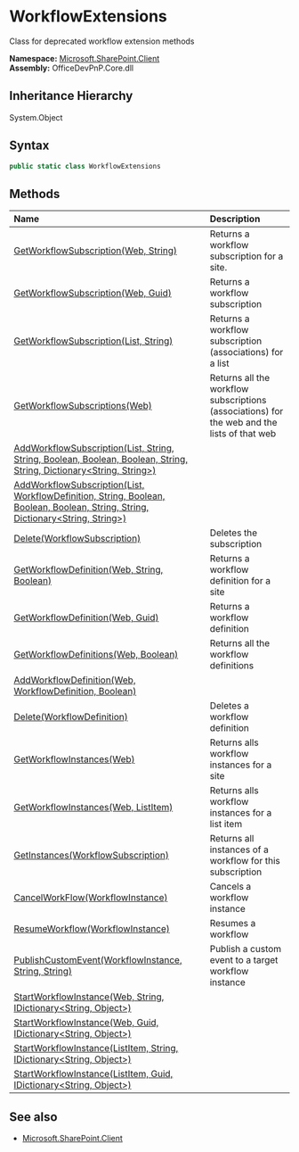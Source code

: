 # WorkflowExtensions
Class for deprecated workflow extension methods  

**Namespace:** [Microsoft.SharePoint.Client](Microsoft.SharePoint.Client.md)  
**Assembly:** OfficeDevPnP.Core.dll  
## Inheritance Hierarchy
System.Object  
## Syntax
```C#
public static class WorkflowExtensions
```
## Methods
|**Name**|**Description**|
|:-----|:-----|
| [GetWorkflowSubscription(Web, String)](Microsoft.SharePoint.Client.WorkflowExtensions.250DCC40.md) | Returns a workflow subscription for a site.
| [GetWorkflowSubscription(Web, Guid)](Microsoft.SharePoint.Client.WorkflowExtensions.CD867166.md) | Returns a workflow subscription
| [GetWorkflowSubscription(List, String)](Microsoft.SharePoint.Client.WorkflowExtensions.7FA8D0C5.md) | Returns a workflow subscription (associations) for a list
| [GetWorkflowSubscriptions(Web)](Microsoft.SharePoint.Client.WorkflowExtensions.74365DEC.md) | Returns all the workflow subscriptions (associations) for the web and the lists of that web
| [AddWorkflowSubscription(List, String, String, Boolean, Boolean, Boolean, String, String, Dictionary<String, String>)](Microsoft.SharePoint.Client.WorkflowExtensions.DB48BC3.md) | 
| [AddWorkflowSubscription(List, WorkflowDefinition, String, Boolean, Boolean, Boolean, String, String, Dictionary<String, String>)](Microsoft.SharePoint.Client.WorkflowExtensions.22152967.md) | 
| [Delete(WorkflowSubscription)](Microsoft.SharePoint.Client.WorkflowExtensions.7B09533.md) | Deletes the subscription
| [GetWorkflowDefinition(Web, String, Boolean)](Microsoft.SharePoint.Client.WorkflowExtensions.89D3977B.md) | Returns a workflow definition for a site
| [GetWorkflowDefinition(Web, Guid)](Microsoft.SharePoint.Client.WorkflowExtensions.1A9B07C5.md) | Returns a workflow definition
| [GetWorkflowDefinitions(Web, Boolean)](Microsoft.SharePoint.Client.WorkflowExtensions.7692B016.md) | Returns all the workflow definitions
| [AddWorkflowDefinition(Web, WorkflowDefinition, Boolean)](Microsoft.SharePoint.Client.WorkflowExtensions.ED3D4BD4.md) | 
| [Delete(WorkflowDefinition)](Microsoft.SharePoint.Client.WorkflowExtensions.FA0BC740.md) | Deletes a workflow definition
| [GetWorkflowInstances(Web)](Microsoft.SharePoint.Client.WorkflowExtensions.57799136.md) | Returns alls workflow instances for a site
| [GetWorkflowInstances(Web, ListItem)](Microsoft.SharePoint.Client.WorkflowExtensions.D66B2FCC.md) | Returns alls workflow instances for a list item
| [GetInstances(WorkflowSubscription)](Microsoft.SharePoint.Client.WorkflowExtensions.41117FBE.md) | Returns all instances of a workflow for this subscription
| [CancelWorkFlow(WorkflowInstance)](Microsoft.SharePoint.Client.WorkflowExtensions.1AFB83C2.md) | Cancels a workflow instance
| [ResumeWorkflow(WorkflowInstance)](Microsoft.SharePoint.Client.WorkflowExtensions.64C0F0E1.md) | Resumes a workflow
| [PublishCustomEvent(WorkflowInstance, String, String)](Microsoft.SharePoint.Client.WorkflowExtensions.41011483.md) | Publish a custom event to a target workflow instance
| [StartWorkflowInstance(Web, String, IDictionary<String, Object>)](Microsoft.SharePoint.Client.WorkflowExtensions.1AF92FBA.md) | 
| [StartWorkflowInstance(Web, Guid, IDictionary<String, Object>)](Microsoft.SharePoint.Client.WorkflowExtensions.F1316769.md) | 
| [StartWorkflowInstance(ListItem, String, IDictionary<String, Object>)](Microsoft.SharePoint.Client.WorkflowExtensions.B77B236E.md) | 
| [StartWorkflowInstance(ListItem, Guid, IDictionary<String, Object>)](Microsoft.SharePoint.Client.WorkflowExtensions.F71820E3.md) | 
## See also
- [Microsoft.SharePoint.Client](Microsoft.SharePoint.Client.md)

